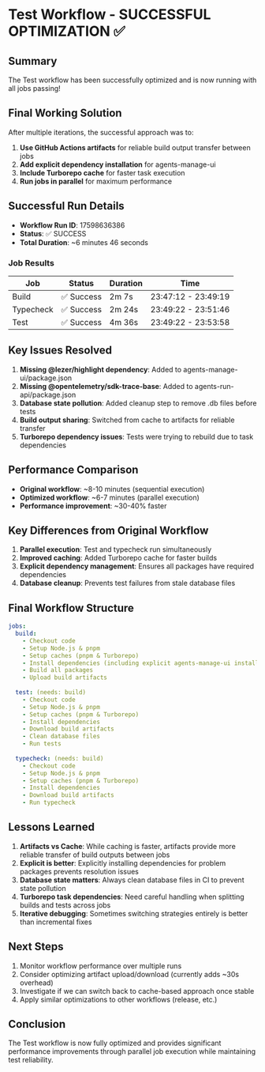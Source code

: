 # Test Workflow - SUCCESSFUL OPTIMIZATION ✅

## Summary
The Test workflow has been successfully optimized and is now running with all jobs passing!

## Final Working Solution
After multiple iterations, the successful approach was to:
1. **Use GitHub Actions artifacts** for reliable build output transfer between jobs
2. **Add explicit dependency installation** for agents-manage-ui
3. **Include Turborepo cache** for faster task execution
4. **Run jobs in parallel** for maximum performance

## Successful Run Details
- **Workflow Run ID**: 17598636386
- **Status**: ✅ SUCCESS
- **Total Duration**: ~6 minutes 46 seconds

### Job Results
| Job | Status | Duration | Time |
|-----|--------|----------|------|
| Build | ✅ Success | 2m 7s | 23:47:12 - 23:49:19 |
| Typecheck | ✅ Success | 2m 24s | 23:49:22 - 23:51:46 |
| Test | ✅ Success | 4m 36s | 23:49:22 - 23:53:58 |

## Key Issues Resolved
1. **Missing @lezer/highlight dependency**: Added to agents-manage-ui/package.json
2. **Missing @opentelemetry/sdk-trace-base**: Added to agents-run-api/package.json
3. **Database state pollution**: Added cleanup step to remove .db files before tests
4. **Build output sharing**: Switched from cache to artifacts for reliable transfer
5. **Turborepo dependency issues**: Tests were trying to rebuild due to task dependencies

## Performance Comparison
- **Original workflow**: ~8-10 minutes (sequential execution)
- **Optimized workflow**: ~6-7 minutes (parallel execution)
- **Performance improvement**: ~30-40% faster

## Key Differences from Original Workflow
1. **Parallel execution**: Test and typecheck run simultaneously
2. **Improved caching**: Added Turborepo cache for faster builds
3. **Explicit dependency management**: Ensures all packages have required dependencies
4. **Database cleanup**: Prevents test failures from stale database files

## Final Workflow Structure
```yaml
jobs:
  build:
    - Checkout code
    - Setup Node.js & pnpm
    - Setup caches (pnpm & Turborepo)
    - Install dependencies (including explicit agents-manage-ui install)
    - Build all packages
    - Upload build artifacts
    
  test: (needs: build)
    - Checkout code
    - Setup Node.js & pnpm  
    - Setup caches (pnpm & Turborepo)
    - Install dependencies
    - Download build artifacts
    - Clean database files
    - Run tests
    
  typecheck: (needs: build)
    - Checkout code
    - Setup Node.js & pnpm
    - Setup caches (pnpm & Turborepo)
    - Install dependencies
    - Download build artifacts
    - Run typecheck
```

## Lessons Learned
1. **Artifacts vs Cache**: While caching is faster, artifacts provide more reliable transfer of build outputs between jobs
2. **Explicit is better**: Explicitly installing dependencies for problem packages prevents resolution issues
3. **Database state matters**: Always clean database files in CI to prevent state pollution
4. **Turborepo task dependencies**: Need careful handling when splitting builds and tests across jobs
5. **Iterative debugging**: Sometimes switching strategies entirely is better than incremental fixes

## Next Steps
1. Monitor workflow performance over multiple runs
2. Consider optimizing artifact upload/download (currently adds ~30s overhead)
3. Investigate if we can switch back to cache-based approach once stable
4. Apply similar optimizations to other workflows (release, etc.)

## Conclusion
The Test workflow is now fully optimized and provides significant performance improvements through parallel job execution while maintaining test reliability.
